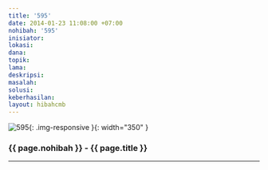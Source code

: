 ```yaml
---
title: '595'
date: 2014-01-23 11:08:00 +07:00
nohibah: '595'
inisiator:
lokasi:
dana:
topik:
lama:
deskripsi:
masalah:
solusi:
keberhasilan:
layout: hibahcmb
---
```


![595](/static/img/hibahcmb/595.png){: .img-responsive }{: width="350" }

### {{ page.nohibah }} - {{ page.title }}

---
